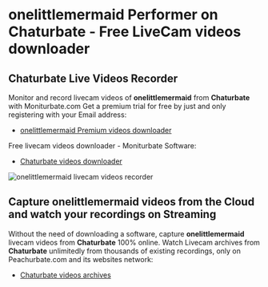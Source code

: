 # onelittlemermaid Performer on Chaturbate - Free LiveCam videos downloader

## Chaturbate Live Videos Recorder

Monitor and record livecam videos of **onelittlemermaid** from **Chaturbate** with Moniturbate.com
Get a premium trial for free by just and only registering with your Email address:
* [onelittlemermaid Premium videos downloader](https://moniturbate.com/request-demo-licence-key.html)

Free livecam videos downloader - Moniturbate Software:
* [Chaturbate videos downloader](https://moniturbate.com/moniturbate-download-software.html)

![onelittlemermaid livecam videos recorder](https://peachurnet.com/templates/moniturbate-software.png)


## Capture onelittlemermaid videos from the Cloud and watch your recordings on Streaming

Without the need of downloading a software, capture **onelittlemermaid** livecam videos from **Chaturbate** 100% online.
Watch Livecam archives from **Chaturbate** unlimitedly from thousands of existing recordings, only on Peachurbate.com and its websites network:
* [Chaturbate videos archives](https://peachurnet.com/)